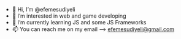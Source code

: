 - 👋 Hi, I’m @efemesudiyeli
- 👀 I’m interested in web and game developing
- 🌱 I’m currently learning JS and some JS Frameworks
- 📫 You can reach me on my email  --> efemesudiyeli@gmail.com
